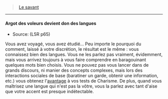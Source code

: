 ﻿---
!GenericItem
Id: l5r_rogue_hd.md#argot-des-voleurs-devient-don-des-langues
ParentLink: l5r_rogue_hd.md#le-savant
Name: Argot des voleurs devient don des langues
ParentName: Le savant
NameLevel: 4
Source: (L5R p65)
Attributes: {}
---
> [Le savant](hd_l5r_rogue.md)

---

#### Argot des voleurs devient don des langues

- Source: (L5R p65)

Vous avez voyagé, vous avez étudié… Peu importe le pourquoi du comment, laissé à votre discrétion, le résultat est le même : vous connaissez bien des langues. Vous ne les parlez pas vraiment, évidemment, mais vous arrivez toujours à vous faire comprendre en baragouinant quelques mots bien choisis. Vous ne pouvez pas vous lancer dans de grands discours, ni manier des concepts complexes, mais lors des interactions sociales de base (baratiner un garde, obtenir une information, etc.) vous obtenez l'[avantage](#avantage) à vos tests de Charisme. De plus, quand vous maîtrisez une langue qui n'est pas la vôtre, vous la parlez avec tant d'aise que votre accent est presque indétectable.

